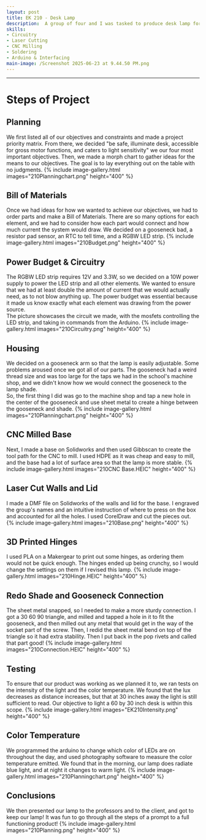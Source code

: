 ```yaml
---
layout: post
title: EK 210 - Desk Lamp
description:  A group of four and I was tasked to produce desk lamp for people with limited motor skills and light sensitivity to meet their needs. When browsing different stores like Home Depot, Amazon, or Target, the most common desk lamp is one with a standard light setting and an on/off switch. Users with limited fine motor skills may struggle to operate these types of controls, and the client prefers blue light to be emitted in the morning, and red light in the evening.
skills: 
- Circuitry
- Laser Cutting
- CNC Milling
- Soldering
- Arduino & Interfacing
main-image: /Screenshot 2025-06-23 at 9.44.50 PM.png
---
```


---
# Steps of Project

## Planning
We first listed all of our objectives and constraints and made a project priority matrix. From there, we decided "be safe, illuminate desk, accessible for gross motor functions, and caters to light sensitivity" we our four most important objectives.
Then, we made a morph chart to gather ideas for the means to our objectives. The goal is to lay everything out on the table with no judgments.
{% include image-gallery.html images="210Planningchart.png" height="400" %}   
## Bill of Materials
Once we had ideas for how we wanted to achieve our objectives, we had to order parts and make a Bill of Materials. There are so many options for each element, and we had to consider how each part would connect and how much current the system would draw. We decided on a gooseneck bad, a resistor pad sensor, an RTC to tell time, and a RGBW LED strip.
{% include image-gallery.html images="210Budget.png" height="400" %}   
## Power Budget & Circuitry
The RGBW LED strip requires 12V and 3.3W, so we decided on a 10W power supply to power the LED strip and all other elements. We wanted to ensure that we had at least double the amount of current that we would actually need, as to not blow anything up. The power budget was essential because it made us know exactly what each element was drawing from the power source.  
The picture showcases the circuit we made, with the mosfets controlling the LED strip, and taking in commands from the Arduino.
{% include image-gallery.html images="210Circuitry.png" height="400" %}   
## Housing
We decided on a gooseneck arm so that the lamp is easily adjustable. Some problems aroused once we got all of our parts. The gooseneck had a weird thread size and was too large for the taps we had in the school's machine shop, and we didn't know how we would connect the gooseneck to the lamp shade.  
So, the first thing I did was go to the machine shop and tap a new hole in the center of the gooseneck and use sheet metal to create a hinge between the gooseneck and shade.
{% include image-gallery.html images="210Planningchart.png" height="400" %}   
## CNC Milled Base
Next, I made a base on Solidworks and then used Gibbscan to create the tool path for the CNC to mill. I used HDPE as it was cheap and easy to mill, and the base had a lot of surface area so that the lamp is more stable.
{% include image-gallery.html images="210CNC Base.HEIC" height="400" %}   
## Laser Cut Walls and Lid
I made a DMF file on Solidworks of the walls and lid for the base. I engraved the group's names and an intuitive instruction of where to press on the box and accounted for all the holes. I used CorelDraw and cut the pieces out.
{% include image-gallery.html images="210Base.png" height="400" %}   
## 3D Printed Hinges
I used PLA on a Makergear to print out some hinges, as ordering them would not be quick enough. The hinges ended up being crunchy, so I would change the settings on them if I revised this lamp.
{% include image-gallery.html images="210Hinge.HEIC" height="400" %}   
## Redo Shade and Gooseneck Connection
The sheet metal snapped, so I needed to make a more sturdy connection. I got a 30 60 90 triangle, and milled and tapped a hole in it to fit the gooseneck, and then milled out any metal that would get in the way of the socket part of the screw. Then, I redid the sheet metal bend on top of the triangle so it had extra stability. Then I put back in the pop rivets and called that part good!
{% include image-gallery.html images="210Connection.HEIC" height="400" %}   
## Testing
To ensure that our product was working as we planned it to, we ran tests on the intensity of the light and the color temperature. We found that the lux decreases as distance increases, but that at 30 inches away the light is still sufficient to read. Our objective to light a 60 by 30 inch desk is within this scope.
{% include image-gallery.html images="EK210Intensity.png" height="400" %}   
## Color Temperature
We programmed the arduino to change which color of LEDs are on throughout the day, and used photography software to measure the color temperature emitted. We found that in the morning, our lamp does radiate blue light, and at night it changes to warm light.
{% include image-gallery.html images="210Planningchart.png" height="400" %}   
## Conclusions
We then presented our lamp to the professors and to the client, and got to keep our lamp! It was fun to go through all the steps of a prompt to a full functioning product!
{% include image-gallery.html images="210Planning.png" height="400" %} 
